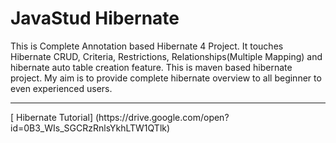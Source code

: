 # JavaStud Hibernate
This is Complete Annotation based Hibernate 4 Project. It touches Hibernate CRUD, Criteria, Restrictions, Relationships(Multiple Mapping) and hibernate auto table creation feature.
This is maven based hibernate project. My aim is to provide complete hibernate overview to all beginner to even experienced users.

<hr>
[ Hibernate Tutorial] (https://drive.google.com/open?id=0B3_WIs_SGCRzRnlsYkhLTW1QTlk)
